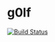 g0lf
====
[![Build Status](https://travis-ci.org/quiteawful/g0lf.svg?branch=servertest)](https://travis-ci.org/quiteawful/g0lf)
